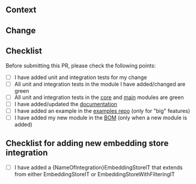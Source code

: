<!-- Thank you so much for your contribution! -->
<!-- Please fill in all the sections below. -->
<!-- Please note that PRs without tests will be rejected. -->

## Context
<!-- Please provide some context so that it is clear why this change is required. -->

## Change
<!-- Please describe the changed you made. -->

## Checklist
Before submitting this PR, please check the following points:
- [ ] I have added unit and integration tests for my change
- [ ] All unit and integration tests in the module I have added/changed are green
- [ ] All unit and integration tests in the [core](https://github.com/langchain4j/langchain4j/tree/main/langchain4j-core) and [main](https://github.com/langchain4j/langchain4j/tree/main/langchain4j) modules are green
- [ ] I have added/updated the [documentation](https://github.com/langchain4j/langchain4j/tree/main/docs/docs)
- [ ] I have added an example in the [examples repo](https://github.com/langchain4j/langchain4j-examples) (only for "big" features)
- [ ] I have added my new module in the [BOM](https://github.com/langchain4j/langchain4j/blob/main/langchain4j-bom/pom.xml) (only when a new module is added)

## Checklist for adding new embedding store integration
- [ ] I have added a {NameOfIntegration}EmbeddingStoreIT that extends from either EmbeddingStoreIT or EmbeddingStoreWithFilteringIT
